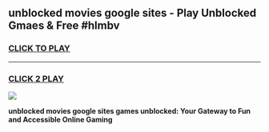 
## unblocked movies google sites - Play Unblocked Gmaes & Free #hlmbv
<h3>
<a href="https://news.freeplayer.one?title=unblocked_movies_google_sites&ref=24F">CLICK TO PLAY</a></h3>
<hr>

<h3>
<a href="https://news.freeplayer.one?title=unblocked_movies_google_sites&ref=24F">CLICK 2 PLAY</a>
  
</h3>

<a href="https://news.freeplayer.one?title=unblocked_movies_google_sites&ref=24F/"><img src="https://clearcache.store/games.png"></a>


**unblocked movies google sites games unblocked: Your Gateway to Fun and Accessible Online Gaming**
